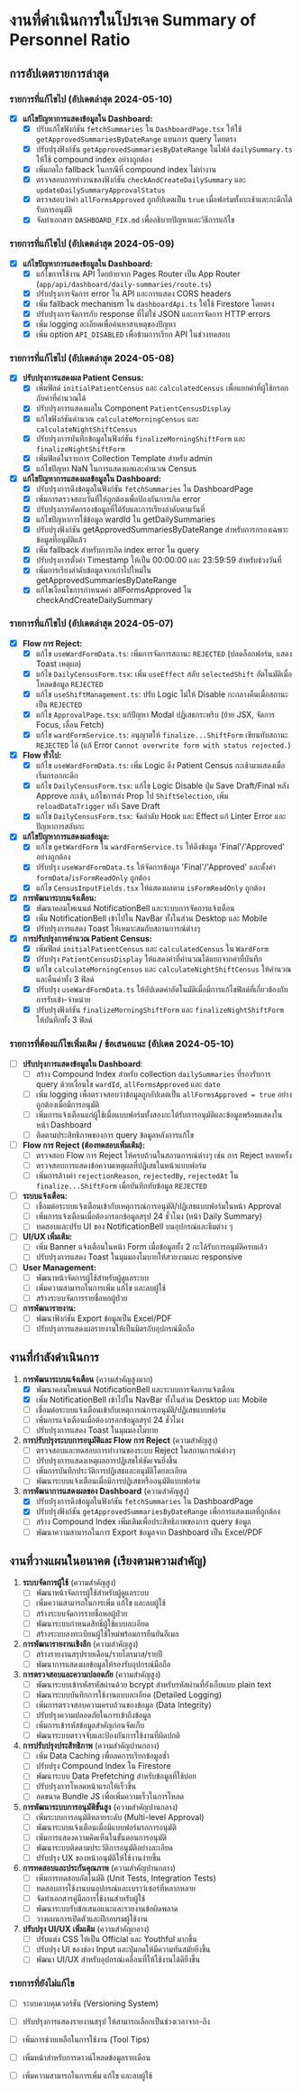 # งานที่ดำเนินการในโปรเจค Summary of Personnel Ratio

## การอัปเดตรายการล่าสุด

### รายการที่แก้ไขไป (อัปเดตล่าสุด 2024-05-10)
- [x] **แก้ไขปัญหาการแสดงข้อมูลใน Dashboard:**
  - [x] ปรับแก้ไขฟังก์ชัน `fetchSummaries` ใน `DashboardPage.tsx` ให้ใช้ `getApprovedSummariesByDateRange` แทนการ query โดยตรง
  - [x] ปรับปรุงฟังก์ชัน `getApprovedSummariesByDateRange` ในไฟล์ `dailySummary.ts` ให้ใช้ compound index อย่างถูกต้อง
  - [x] เพิ่มกลไก fallback ในกรณีที่ compound index ไม่ทำงาน
  - [x] ตรวจสอบการทำงานของฟังก์ชัน `checkAndCreateDailySummary` และ `updateDailySummaryApprovalStatus`
  - [x] ตรวจสอบว่าค่า `allFormsApproved` ถูกอัปเดตเป็น `true` เมื่อฟอร์มทั้งกะเช้าและกะดึกได้รับการอนุมัติ
  - [x] จัดทำเอกสาร `DASHBOARD_FIX.md` เพื่ออธิบายปัญหาและวิธีการแก้ไข

### รายการที่แก้ไขไป (อัปเดตล่าสุด 2024-05-09)
- [x] **แก้ไขปัญหาการแสดงข้อมูลใน Dashboard:**
  - [x] แก้ไขการใช้งาน API โดยย้ายจาก Pages Router เป็น App Router (`app/api/dashboard/daily-summaries/route.ts`)
  - [x] ปรับปรุงการจัดการ error ใน API และการแสดง CORS headers
  - [x] เพิ่ม fallback mechanism ใน `dashboardApi.ts` ให้ใช้ Firestore โดยตรง
  - [x] ปรับปรุงการจัดการกับ response ที่ไม่ใช่ JSON และการจัดการ HTTP errors
  - [x] เพิ่ม logging ละเอียดเพื่อค้นหาสาเหตุของปัญหา
  - [x] เพิ่ม option `API_DISABLED` เพื่อข้ามการเรียก API ในช่วงทดสอบ

### รายการที่แก้ไขไป (อัปเดตล่าสุด 2024-05-08)
- [x] **ปรับปรุงการแสดงผล Patient Census:** 
  - [x] เพิ่มฟิลด์ `initialPatientCensus` และ `calculatedCensus` เพื่อแยกค่าที่ผู้ใช้กรอกกับค่าที่คำนวณได้
  - [x] ปรับปรุงการแสดงผลใน Component `PatientCensusDisplay` 
  - [x] แก้ไขฟังก์ชันคำนวณ `calculateMorningCensus` และ `calculateNightShiftCensus`
  - [x] ปรับปรุงการบันทึกข้อมูลในฟังก์ชัน `finalizeMorningShiftForm` และ `finalizeNightShiftForm`
  - [x] เพิ่มฟิลด์ในรายการ Collection Template สำหรับ admin
  - [x] แก้ไขปัญหา NaN ในการแสดงผลและคำนวณ Census

- [x] **แก้ไขปัญหาการแสดงผลข้อมูลใน Dashboard:**
  - [x] ปรับปรุงการดึงข้อมูลในฟังก์ชัน `fetchSummaries` ใน DashboardPage 
  - [x] เพิ่มการตรวจสอบวันที่ให้ถูกต้องเพื่อป้องกันการเกิด error
  - [x] ปรับปรุงการคัดกรองข้อมูลที่ได้รับและการเรียงลำดับตามวันที่
  - [x] แก้ไขปัญหาการใช้ข้อมูล wardId ใน getDailySummaries 
  - [x] ปรับปรุงฟังก์ชัน getApprovedSummariesByDateRange สำหรับการกรองเฉพาะข้อมูลที่อนุมัติแล้ว
  - [x] เพิ่ม fallback สำหรับการเกิด index error ใน query
  - [x] ปรับปรุงการตั้งค่า Timestamp ให้เป็น 00:00:00 และ 23:59:59 สำหรับช่วงวันที่
  - [x] เพิ่มการเรียงลำดับข้อมูลจากเก่าไปใหม่ใน getApprovedSummariesByDateRange
  - [x] แก้ไขเงื่อนไขการกำหนดค่า allFormsApproved ใน checkAndCreateDailySummary

### รายการที่แก้ไขไป (อัปเดตล่าสุด 2024-05-07)
- [x] **Flow การ Reject:**
  - [x] แก้ไข `useWardFormData.ts`: เพิ่มการจัดการสถานะ `REJECTED` (ปลดล็อกฟอร์ม, แสดง Toast เหตุผล)
  - [x] แก้ไข `DailyCensusForm.tsx`: เพิ่ม `useEffect` สลับ `selectedShift` อัตโนมัติเมื่อโหลดข้อมูล `REJECTED`
  - [x] แก้ไข `useShiftManagement.ts`: ปรับ Logic ไม่ให้ Disable กะกลางคืนเมื่อสถานะเป็น `REJECTED`
  - [x] แก้ไข `ApprovalPage.tsx`: แก้ปัญหา Modal ปฏิเสธกระพริบ (ย้าย JSX, จัดการ Focus, เลื่อน Fetch)
  - [x] แก้ไข `wardFormService.ts`: อนุญาตให้ `finalize...ShiftForm` เขียนทับสถานะ `REJECTED` ได้ (แก้ Error `Cannot overwrite form with status rejected.`)
- [x] **Flow ทั่วไป:**
  - [x] แก้ไข `useWardFormData.ts`: เพิ่ม Logic ดึง Patient Census กะเช้ามาแสดงเมื่อเริ่มกรอกกะดึก
  - [x] แก้ไข `DailyCensusForm.tsx`: แก้ไข Logic Disable ปุ่ม Save Draft/Final หลัง Approve กะเช้า, แก้ไขการส่ง Prop ไป `ShiftSelection`, เพิ่ม `reloadDataTrigger` หลัง Save Draft
  - [x] แก้ไข `DailyCensusForm.tsx`: จัดลำดับ Hook และ Effect แก้ Linter Error และปัญหาการสลับกะ
- [x] **แก้ไขปัญหาการแสดงผลข้อมูล:**
  - [x] แก้ไข `getWardForm` ใน `wardFormService.ts` ให้ดึงข้อมูล 'Final'/'Approved' อย่างถูกต้อง
  - [x] ปรับปรุง `useWardFormData.ts` ให้จัดการข้อมูล 'Final'/'Approved' และตั้งค่า `formData`/`isFormReadOnly` ถูกต้อง
  - [x] แก้ไข `CensusInputFields.tsx` ให้แสดงผลตาม `isFormReadOnly` ถูกต้อง
- [x] **การพัฒนาระบบแจ้งเตือน:**
  - [x] พัฒนาคอมโพเนนต์ NotificationBell และระบบการจัดการแจ้งเตือน
  - [x] เพิ่ม NotificationBell เข้าไปใน NavBar ทั้งในส่วน Desktop และ Mobile
  - [x] ปรับปรุงการแสดง Toast ให้เหมาะสมกับสถานการณ์ต่างๆ
- [x] **การปรับปรุงการคำนวณ Patient Census:**
  - [x] เพิ่มฟิลด์ `initialPatientCensus` และ `calculatedCensus` ใน `WardForm`
  - [x] ปรับปรุง `PatientCensusDisplay` ให้แสดงค่าที่คำนวณได้แยกจากค่าที่บันทึก
  - [x] แก้ไข `calculateMorningCensus` และ `calculateNightShiftCensus` ให้คำนวณและคืนค่าทั้ง 3 ฟิลด์
  - [x] ปรับปรุง `useWardFormData.ts` ให้อัปเดตค่าอัตโนมัติเมื่อมีการแก้ไขฟิลด์ที่เกี่ยวข้องกับการรับเข้า-จำหน่าย
  - [x] ปรับปรุงฟังก์ชัน `finalizeMorningShiftForm` และ `finalizeNightShiftForm` ให้บันทึกทั้ง 3 ฟิลด์

### รายการที่ต้องแก้ไขเพิ่มเติม / ข้อเสนอแนะ (อัปเดต 2024-05-10)
- [ ] **ปรับปรุงการแสดงข้อมูลใน Dashboard**:
  - [ ] สร้าง Compound Index สำหรับ collection `dailySummaries` ที่รองรับการ query ด้วยเงื่อนไข `wardId`, `allFormsApproved` และ `date`
  - [ ] เพิ่ม logging เพื่อตรวจสอบว่าข้อมูลถูกอัปเดตเป็น `allFormsApproved = true` อย่างถูกต้องเมื่อมีการอนุมัติ
  - [ ] เพิ่มการแจ้งเตือนแก่ผู้ใช้เมื่อแบบฟอร์มทั้งสองกะได้รับการอนุมัติและข้อมูลพร้อมแสดงในหน้า Dashboard
  - [ ] ติดตามประสิทธิภาพของการ query ข้อมูลหลังการแก้ไข

- [ ] **Flow การ Reject (ต้องทดสอบเพิ่มเติม):**
  - [ ] ตรวจสอบ Flow การ Reject ให้ครบถ้วนในสถานการณ์ต่างๆ เช่น การ Reject หลายครั้ง
  - [ ] ตรวจสอบการแสดงข้อความเหตุผลที่ปฏิเสธในหน้าแบบฟอร์ม
  - [ ] เพิ่มการล้างค่า `rejectionReason`, `rejectedBy`, `rejectedAt` ใน `finalize...ShiftForm` เมื่อบันทึกทับข้อมูล `REJECTED`
- [ ] **ระบบแจ้งเตือน:**
  - [ ] เชื่อมต่อระบบแจ้งเตือนเข้ากับเหตุการณ์การอนุมัติ/ปฏิเสธแบบฟอร์มในหน้า Approval
  - [ ] เพิ่มการแจ้งเตือนเมื่อต้องกรอกข้อมูลสรุป 24 ชั่วโมง (หน้า Daily Summary)
  - [ ] ทดสอบและปรับ UI ของ NotificationBell บนอุปกรณ์และธีมต่าง ๆ
- [ ] **UI/UX เพิ่มเติม:**
  - [ ] เพิ่ม Banner แจ้งเตือนในหน้า Form เมื่อข้อมูลทั้ง 2 กะได้รับการอนุมัติครบแล้ว
  - [ ] ปรับปรุงการแสดง Toast ในมุมมองโมบายให้สวยงามและ responsive
- [ ] **User Management:**
  - [ ] พัฒนาหน้าจัดการผู้ใช้สำหรับผู้ดูแลระบบ
  - [ ] เพิ่มความสามารถในการเพิ่ม แก้ไข และลบผู้ใช้
  - [ ] สร้างระบบจัดการรายชื่อหอผู้ป่วย
- [ ] **การพัฒนารายงาน:**
  - [ ] พัฒนาฟังก์ชัน Export ข้อมูลเป็น Excel/PDF
  - [ ] ปรับปรุงการแสดงผลรายงานให้เป็นมิตรกับอุปกรณ์มือถือ

## งานที่กำลังดำเนินการ

1. **การพัฒนาระบบแจ้งเตือน** (ความสำคัญสูงมาก)
   - [x] พัฒนาคอมโพเนนต์ NotificationBell และระบบการจัดการแจ้งเตือน
   - [x] เพิ่ม NotificationBell เข้าไปใน NavBar ทั้งในส่วน Desktop และ Mobile
   - [ ] เชื่อมต่อระบบแจ้งเตือนเข้ากับเหตุการณ์การอนุมัติ/ปฏิเสธแบบฟอร์ม
   - [ ] เพิ่มการแจ้งเตือนเมื่อต้องกรอกข้อมูลสรุป 24 ชั่วโมง
   - [ ] ปรับปรุงการแสดง Toast ในมุมมองโมบาย

2. **การปรับปรุงระบบการอนุมัติและ Flow การ Reject** (ความสำคัญสูง)
   - [ ] ตรวจสอบและทดสอบการทำงานของระบบ Reject ในสถานการณ์ต่างๆ
   - [ ] ปรับปรุงการแสดงเหตุผลการปฏิเสธให้ชัดเจนยิ่งขึ้น
   - [ ] เพิ่มการบันทึกประวัติการปฏิเสธและอนุมัติโดยละเอียด
   - [ ] พัฒนาระบบแจ้งเตือนเมื่อมีการปฏิเสธหรืออนุมัติแบบฟอร์ม

3. **การพัฒนาการแสดงผลของ Dashboard** (ความสำคัญสูง)
   - [x] ปรับปรุงการดึงข้อมูลในฟังก์ชัน `fetchSummaries` ใน DashboardPage 
   - [x] ปรับปรุงฟังก์ชัน `getApprovedSummariesByDateRange` เพื่อการแสดงผลที่ถูกต้อง
   - [ ] สร้าง Compound Index เพิ่มเติมเพื่อประสิทธิภาพของการ query ข้อมูล
   - [ ] พัฒนาความสามารถในการ Export ข้อมูลจาก Dashboard เป็น Excel/PDF

## งานที่วางแผนในอนาคต (เรียงตามความสำคัญ)

1. **ระบบจัดการผู้ใช้** (ความสำคัญสูง)
   - [ ] พัฒนาหน้าจัดการผู้ใช้สำหรับผู้ดูแลระบบ
   - [ ] เพิ่มความสามารถในการเพิ่ม แก้ไข และลบผู้ใช้
   - [ ] สร้างระบบจัดการรายชื่อหอผู้ป่วย
   - [ ] พัฒนาระบบกำหนดสิทธิ์ผู้ใช้แบบละเอียด
   - [ ] สร้างระบบลงทะเบียนผู้ใช้ใหม่พร้อมการยืนยันอีเมล

2. **การพัฒนารายงานเชิงลึก** (ความสำคัญสูง)
   - [ ] สร้างรายงานสรุปรายเดือน/รายไตรมาส/รายปี
   - [ ] พัฒนาการแสดงผลข้อมูลให้รองรับอุปกรณ์มือถือ

3. **การตรวจสอบและความปลอดภัย** (ความสำคัญสูง)
   - [ ] พัฒนาระบบเข้ารหัสรหัสผ่านด้วย bcrypt สำหรับรหัสผ่านที่ยังเก็บแบบ plain text
   - [ ] พัฒนาระบบบันทึกการใช้งานแบบละเอียด (Detailed Logging)
   - [ ] เพิ่มการตรวจสอบความครบถ้วนของข้อมูล (Data Integrity) 
   - [ ] ปรับปรุงความปลอดภัยในการเข้าถึงข้อมูล
   - [ ] เพิ่มการเข้ารหัสข้อมูลสำคัญก่อนจัดเก็บ
   - [ ] พัฒนาระบบตรวจจับและป้องกันการใช้งานที่ผิดปกติ

4. **การปรับปรุงประสิทธิภาพ** (ความสำคัญปานกลาง)
   - [ ] เพิ่ม Data Caching เพื่อลดการเรียกข้อมูลซ้ำ
   - [ ] ปรับปรุง Compound Index ใน Firestore
   - [ ] พัฒนาระบบ Data Prefetching สำหรับข้อมูลที่ใช้บ่อย
   - [ ] ปรับปรุงการโหลดหน้าแรกให้เร็วขึ้น
   - [ ] ลดขนาด Bundle JS เพื่อเพิ่มความเร็วในการโหลด

5. **การพัฒนาระบบการอนุมัติขั้นสูง** (ความสำคัญปานกลาง)
   - [ ] เพิ่มระบบการอนุมัติหลายระดับ (Multi-level Approval)
   - [ ] พัฒนาระบบแจ้งเตือนเมื่อมีแบบฟอร์มรอการอนุมัติ
   - [ ] เพิ่มการแสดงความคิดเห็นในขั้นตอนการอนุมัติ
   - [ ] พัฒนาระบบติดตามประวัติการอนุมัติอย่างละเอียด
   - [ ] ปรับปรุง UX ของหน้าอนุมัติให้ใช้งานง่ายขึ้น

6. **การทดสอบและประกันคุณภาพ** (ความสำคัญปานกลาง)
   - [ ] เพิ่มการทดสอบอัตโนมัติ (Unit Tests, Integration Tests)
   - [ ] ทดสอบการใช้งานบนอุปกรณ์และเบราว์เซอร์ที่หลากหลาย
   - [ ] จัดทำเอกสารคู่มือการใช้งานสำหรับผู้ใช้
   - [ ] พัฒนาระบบรับข้อเสนอแนะและรายงานข้อผิดพลาด
   - [ ] วางแผนการเปิดตัวและฝึกอบรมผู้ใช้งาน 

7. **ปรับปรุง UI/UX เพิ่มเติม** (ความสำคัญกลาง)
   - [ ] ปรับแต่ง CSS ให้เป็น Official และ Youthful มากขึ้น
   - [ ] ปรับปรุง UI ของช่อง Input และปุ่มกดให้มีความทันสมัยยิ่งขึ้น
   - [ ] พัฒนา UI/UX สำหรับอุปกรณ์เคลื่อนที่ให้ใช้งานได้ดียิ่งขึ้น 

### รายการที่ยังไม่แก้ไข
- [ ] ระบบควบคุมเวอร์ชัน (Versioning System)
- [ ] ปรับปรุงการแสดงรายงานสรุป ให้สามารถเลือกเป็นช่วงเวลาจาก-ถึง
- [ ] เพิ่มการช่วยเหลือในการใช้งาน (Tool Tips)
- [ ] เพิ่มหน้าสำหรับการดาวน์โหลดข้อมูลรายเดือน
- [ ] เพิ่มความสามารถในการเพิ่ม แก้ไข และลบผู้ใช้
 